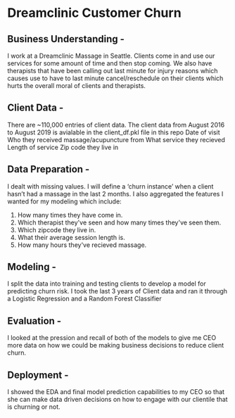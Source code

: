 # Dreamclinic Customer Churn

## Business Understanding -

I work at a Dreamclinic Massage in Seattle. Clients come in and use our services for some amount of time and then stop coming. We also have therapists that have been calling out last minute for injury reasons which causes use to have to last minute cancel/reschedule on their clients which hurts the overall moral of clients and therapists.


## Client Data -

There are ~110,000 entries of client data.
The client data from August 2016 to August 2019 is avialable in the client_df.pkl file in this repo
Date of visit
Who they received massage/acupuncture from
What service they recieved
Length of service
Zip code they live in


## Data Preparation -
I dealt with missing values. I will define a ‘churn instance’ when a client hasn’t had a massage in the last 2 months.
I also aggregated the features I wanted for my modeling which include:

1. How many times they have come in.
2. Which therapist they've seen and how many times they've seen them.
3. Which zipcode they live in.
4. What their average session length is.
5. How many hours they've recieved massage.

## Modeling -
I split the data into training and testing clients to develop a model for predicting churn risk.
I took the last 3 years of Client data and ran it through a Logistic Regression and a Random Forest Classifier

## Evaluation -
I looked at the pression and recall of both of the models to give me CEO more data on how we could be making business decisions to reduce client churn.

## Deployment -
I showed the EDA and final model prediction capabilities to my CEO so that she can make data driven decisions on how to engage with our clientile that is churning or not.
